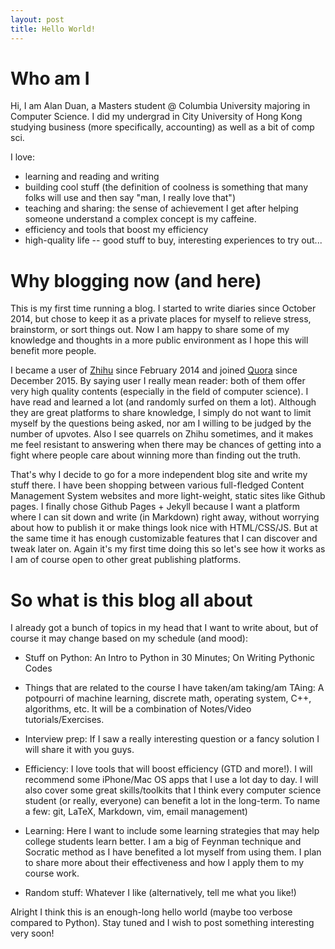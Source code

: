 ```yaml
---
layout: post
title: Hello World!
---
```


# Who am I

Hi, I am Alan Duan, a Masters student @ Columbia University majoring in Computer Science. I did my undergrad in City University of Hong Kong studying business (more specifically, accounting) as well as a bit of comp sci.

I love:

* learning and reading and writing
* building cool stuff (the definition of coolness is something that many folks will use and then say "man, I really love that")
* teaching and sharing: the sense of achievement I get after helping someone understand a complex concept is my caffeine.
* efficiency and tools that boost my efficiency
* high-quality life -- good stuff to buy, interesting experiences to try out...

# Why blogging now (and here)

This is my first time running a blog. I started to write diaries since October 2014, but chose to keep it as a private places for myself to relieve stress, brainstorm, or sort things out. Now I am happy to share some of my knowledge and thoughts in a more public environment as I hope this will benefit more people.

I became a user of [Zhihu](http://www.zhihu.com) since February 2014 and joined [Quora](http://www.quora.com) since December 2015. By saying user I really mean reader: both of them offer very high quality contents (especially in the field of computer science). I have read and learned a lot (and randomly surfed on them a lot). Although they are great platforms to share knowledge, I simply do not want to limit myself by the questions being asked, nor am I willing to be judged by the number of upvotes. Also I see quarrels on Zhihu sometimes, and it makes me feel resistant to answering when there may be chances of getting into a fight where people care about winning more than finding out the truth.

That's why I decide to go for a more independent blog site and write my stuff there. I have been shopping between various full-fledged Content Management System websites and more light-weight, static sites like Github pages. I finally chose Github Pages + Jekyll because I want a platform where I can sit down and write (in Markdown) right away, without worrying about how to publish it or make things look nice with HTML/CSS/JS. But at the same time it has enough customizable features that I can discover and tweak later on. Again it's my first time doing this so let's see how it works as I am of course open to other great publishing platforms.

# So what is this blog all about
I already got a bunch of topics in my head that I want to write about, but of course it may change based on my schedule (and mood):

* Stuff on Python: An Intro to Python in 30 Minutes; On Writing Pythonic Codes

* Things that are related to the course I have taken/am taking/am TAing: A potpourri of machine learning, discrete math, operating system, C++, algorithms, etc. It will be a combination of Notes/Video tutorials/Exercises.

* Interview prep: If I saw a really interesting question or a fancy solution I will share it with you guys.

* Efficiency: I love tools that will boost efficiency (GTD and more!). I will recommend some iPhone/Mac OS apps that I use a lot day to day. I will also cover some great skills/toolkits that I think every computer science student (or really, everyone) can benefit a lot in the long-term. To name a few: git, LaTeX, Markdown, vim, email management)

* Learning: Here I want to include some learning strategies that may help college students learn better. I am a big of Feynman technique and Socratic method as I have benefited a lot myself from using them. I plan to share more about their effectiveness and how I apply them to my course work.

* Random stuff: Whatever I like (alternatively, tell me what you like!)

Alright I think this is an enough-long hello world (maybe too verbose compared to Python). Stay tuned and I wish to post something interesting very soon!
